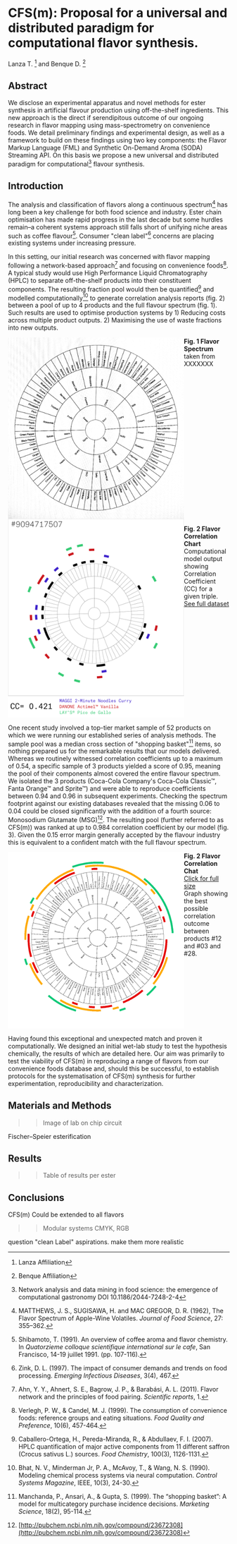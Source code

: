 # CFS(m): Proposal for a universal and distributed paradigm for computational flavor synthesis.

Lanza T. [^1] and Benque D. [^2]

## Abstract
We disclose an experimental apparatus and novel methods for ester synthesis in artificial flavour production using off-the-shelf ingredients. This new approach is the direct if serendipitous outcome of our ongoing research in flavor mapping using mass-spectrometry on convenience foods. We detail preliminary findings and experimental design, as well as a framework to build on these findings using two key components: the Flavor Markup Language (FML) and Synthetic On-Demand Aroma (SODA) Streaming API. On this basis we propose a new universal and distributed paradigm for computational[^8] flavour synthesis.

## Introduction
The analysis and classification of flavors along a continuous spectrum[^4] has long been a key challenge for both food science and industry. Ester chain optimisation has made rapid progress in the last decade but some hurdles remain–a coherent systems approach still falls short of unifying niche areas such as coffee flavour[^6]. Consumer "clean label"[^5] concerns are placing existing systems under increasing pressure.

In this setting, our initial research was concerned with flavor mapping following a network-based approach[^7] and focusing on convenience foods[^9]. A typical study would use High Performance Liquid Chromatography (HPLC) to separate off-the-shelf products  into their constituent components. The resulting fraction pool would then be quantified[^10] and modelled computationally[^11] to generate correlation analysis reports (fig. 2) between a pool of up to 4 products and the full flavour spectrum (fig. 1). Such results are used to optimise production systems by 1) Reducing costs across multiple product outputs. 2) Maximising the use of waste fractions into new outputs. 

<img src="figures/Flavor-Spectrum.jpg" alt="Drawing" style="float:left; width: 400px;"/>

**Fig. 1 Flavor Spectrum**  
taken from XXXXXXX

<div style="clear:both"></div>

<img src="figures/Correlation-Reports/CC-880.pdf" style="float:left; width: 400px;"/>

**Fig. 2 Flavor Correlation Chart**  
Computational model output showing Correlation Coefficient (CC) for a given triple. [See full dataset](http://)

<div style="clear:both"></div>

One recent study involved a top-tier market sample of 52 products on which we were running our established series of analysis methods. The sample pool was a median cross section of "shopping basket"[^12] items, so nothing prepared us for the remarkable results that our models delivered. Whereas we routinely witnessed correlation coefficients up to a maximum of 0.54, a specific sample of 3 products yielded a score of 0.95, meaning the pool of their components almost covered the entire flavour spectrum. We isolated the 3 products (Coca-Cola Company's Coca-Cola Classic™, Fanta Orange™ and Sprite™) and were able to reproduce coefficients between 0.94 and 0.96 in subsequent experiments. Checking the spectrum footprint against our existing databases revealed that the missing 0.06 to 0.04 could be closed significantly with the addition of a fourth source: Monosodium Glutamate (MSG)[^13]. The resulting pool (further referred to as CFS(m)) was ranked at up to 0.984 correlation coefficient by our model (fig. 3). Given the 0.15 error margin generally accepted by the flavour industry this is equivalent to a confident match with the full flavour spectrum.


<img src="figures/CFS-CA-98.9.png" alt="Drawing" style="float:left; width: 400px;"/>

**Fig. 2 Flavor Correlation Chat**  
[Click for full size](#)  
Graph showing the best possible correlation outcome between products #12 and #03 and #28.

<div style="clear:both"></div>

Having found this exceptional and unexpected match and proven it computationally. We designed an initial wet-lab study to test the hypothesis chemically, the results of which are detailed here. Our aim was primarily to test the viability of CFS(m) in reproducing a range of flavors from our convenience foods database and, should this be successful, to establish protocols for the systematisation of CFS(m) synthesis for further experimentation, reproducibility and characterization. 


## Materials and Methods


>> Image of lab on chip circuit

Fischer–Speier esterification



## Results

>> Table of results per ester



## Conclusions
CFS(m) Could be extended to all flavors

>> Modular systems CMYK, RGB 

question "clean Label" aspirations. make them more realistic



[^1]: Lanza Affiliation
[^2]: Benque Affiliation 
[^4]: MATTHEWS, J. S., SUGISAWA, H. and MAC GREGOR, D. R. (1962), The Flavor Spectrum of Apple-Wine Volatiles. *Journal of Food Science*, 27: 355–362.
[^5]: Zink, D. L. (1997). The impact of consumer demands and trends on food processing. *Emerging Infectious Diseases*, 3(4), 467.
[^6]:Shibamoto, T. (1991). An overview of coffee aroma and flavor chemistry. In *Quatorzieme colloque scientifique international sur le cafe*, San Francisco, 14-19 juillet 1991. (pp. 107-116).
[^7]: Ahn, Y. Y., Ahnert, S. E., Bagrow, J. P., & Barabási, A. L. (2011). Flavor network and the principles of food pairing. *Scientific reports*, 1.
[^8]: Network analysis and data mining in food science: the emergence of computational gastronomy DOI 10.1186/2044-7248-2-4
[^9]: Verlegh, P. W., & Candel, M. J. (1999). The consumption of convenience foods: reference groups and eating situations. *Food Quality and Preference*, 10(6), 457-464.
[^10]: Caballero-Ortega, H., Pereda-Miranda, R., & Abdullaev, F. I. (2007). HPLC quantification of major active components from 11 different saffron (Crocus sativus L.) sources. *Food Chemistry*, 100(3), 1126-1131.
[^11]: Bhat, N. V., Minderman Jr, P. A., McAvoy, T., & Wang, N. S. (1990). Modeling chemical process systems via neural computation. *Control Systems Magazine*, IEEE, 10(3), 24-30.
[^12]: Manchanda, P., Ansari, A., & Gupta, S. (1999). The “shopping basket”: A model for multicategory purchase incidence decisions. *Marketing Science*, 18(2), 95-114.
[^13]: [http://pubchem.ncbi.nlm.nih.gov/compound/23672308](http://pubchem.ncbi.nlm.nih.gov/compound/23672308)